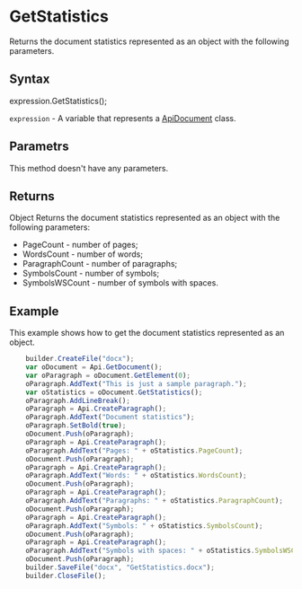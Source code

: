 # GetStatistics

Returns the document statistics represented as an object with the following parameters.

## Syntax

expression.GetStatistics();

`expression` - A variable that represents a [ApiDocument](../ApiDocument.md) class.

## Parametrs

This method doesn't have any parameters.

## Returns

Object
Returns the document statistics represented as an object with the following parameters:
- PageCount - number of pages;
- WordsCount - number of words;
- ParagraphCount - number of paragraphs;
- SymbolsCount - number of symbols;
- SymbolsWSCount - number of symbols with spaces.

## Example

This example shows how to get the document statistics represented as an object.

```javascript
	builder.CreateFile("docx");
	var oDocument = Api.GetDocument();
	var oParagraph = oDocument.GetElement(0);
	oParagraph.AddText("This is just a sample paragraph.");
	var oStatistics = oDocument.GetStatistics();
	oParagraph.AddLineBreak();
	oParagraph = Api.CreateParagraph();
	oParagraph.AddText("Document statistics");
	oParagraph.SetBold(true);
	oDocument.Push(oParagraph);
	oParagraph = Api.CreateParagraph();
	oParagraph.AddText("Pages: " + oStatistics.PageCount);
	oDocument.Push(oParagraph);
	oParagraph = Api.CreateParagraph();
	oParagraph.AddText("Words: " + oStatistics.WordsCount);
	oDocument.Push(oParagraph);
	oParagraph = Api.CreateParagraph();
	oParagraph.AddText("Paragraphs: " + oStatistics.ParagraphCount);
	oDocument.Push(oParagraph);
	oParagraph = Api.CreateParagraph();
	oParagraph.AddText("Symbols: " + oStatistics.SymbolsCount);
	oDocument.Push(oParagraph);
	oParagraph = Api.CreateParagraph();
	oParagraph.AddText("Symbols with spaces: " + oStatistics.SymbolsWSCount);
	oDocument.Push(oParagraph);
	builder.SaveFile("docx", "GetStatistics.docx");
	builder.CloseFile();
```